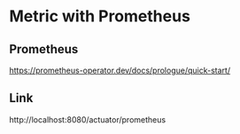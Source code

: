 # Metric with Prometheus

## Prometheus
https://prometheus-operator.dev/docs/prologue/quick-start/

## Link
http://localhost:8080/actuator/prometheus

